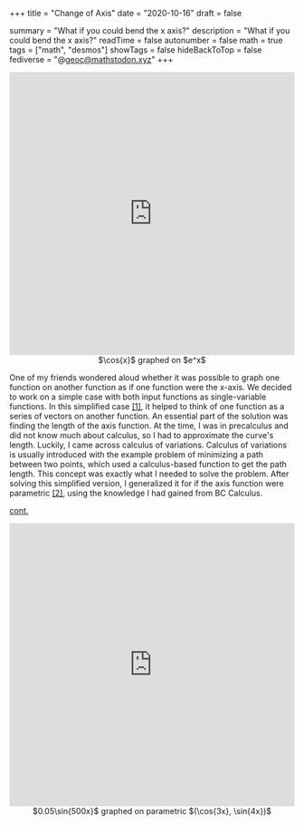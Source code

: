 +++
title = "Change of Axis"
date = "2020-10-16"
draft = false

summary = "What if you could bend the x axis?"
description = "What if you could bend the x axis?"
readTime = false
autonumber = false
math = true
tags = ["math", "desmos"]
showTags = false
hideBackToTop = false
fediverse = "@geoc@mathstodon.xyz"
+++
<div align="center">
    <iframe src="https://www.desmos.com/calculator/jkws2jjek1?embed" width="100%" height="500" frameborder="0"></iframe>
    $\cos{x}$ graphed on $e^x$
</div>


One of my friends wondered aloud whether it was possible to graph one function on another function as if one function were the x-axis. We decided to work on a simple case with both input functions as single-variable functions. In this simplified case [[1]](https://www.desmos.com/calculator/jkws2jjek1), it helped to think of one function as a series of vectors on another function. An essential part of the solution was finding the length of the axis function. At the time, I was in precalculus and did not know much about calculus, so I had to approximate the curve's length. Luckily, I came across calculus of variations. Calculus of variations is usually introduced with the example problem of minimizing a path between two points, which used a calculus-based function to get the path length. This concept was exactly what I needed to solve the problem. After solving this simplified version, I generalized it for if the axis function were parametric [[2]](https://www.desmos.com/calculator/2onhgqyyl0), using the knowledge I had gained from BC Calculus.

[cont.](https://www.desmos.com/calculator/2onhgqyyl0)

<div align="center">
    <iframe src="https://www.desmos.com/calculator/2onhgqyyl0?embed" width="100%" height="500" frameborder="0"></iframe>
    $0.05\sin{500x}$ graphed on parametric $(\cos{3x}, \sin{4x})$
</div>
